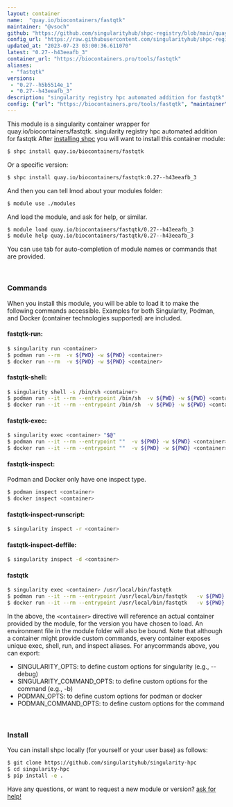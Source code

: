 ```yaml
---
layout: container
name:  "quay.io/biocontainers/fastqtk"
maintainer: "@vsoch"
github: "https://github.com/singularityhub/shpc-registry/blob/main/quay.io/biocontainers/fastqtk/container.yaml"
config_url: "https://raw.githubusercontent.com/singularityhub/shpc-registry/main/quay.io/biocontainers/fastqtk/container.yaml"
updated_at: "2023-07-23 03:00:36.611070"
latest: "0.27--h43eeafb_3"
container_url: "https://biocontainers.pro/tools/fastqtk"
aliases:
 - "fastqtk"
versions:
 - "0.27--h5b5514e_1"
 - "0.27--h43eeafb_3"
description: "singularity registry hpc automated addition for fastqtk"
config: {"url": "https://biocontainers.pro/tools/fastqtk", "maintainer": "@vsoch", "description": "singularity registry hpc automated addition for fastqtk", "latest": {"0.27--h43eeafb_3": "sha256:78e043ed8d538fca28d00ff47bbe86295064158ca18a814bf4e40249d4719d51"}, "tags": {"0.27--h5b5514e_1": "sha256:c4fa685a5ee96a2b528b40e9676e06d1cfa259cbe6cedbca57562b09d2b50320", "0.27--h43eeafb_3": "sha256:78e043ed8d538fca28d00ff47bbe86295064158ca18a814bf4e40249d4719d51"}, "docker": "quay.io/biocontainers/fastqtk", "aliases": {"fastqtk": "/usr/local/bin/fastqtk"}}
---
```


This module is a singularity container wrapper for quay.io/biocontainers/fastqtk.
singularity registry hpc automated addition for fastqtk
After [installing shpc](#install) you will want to install this container module:


```bash
$ shpc install quay.io/biocontainers/fastqtk
```

Or a specific version:

```bash
$ shpc install quay.io/biocontainers/fastqtk:0.27--h43eeafb_3
```

And then you can tell lmod about your modules folder:

```bash
$ module use ./modules
```

And load the module, and ask for help, or similar.

```bash
$ module load quay.io/biocontainers/fastqtk/0.27--h43eeafb_3
$ module help quay.io/biocontainers/fastqtk/0.27--h43eeafb_3
```

You can use tab for auto-completion of module names or commands that are provided.

<br>

### Commands

When you install this module, you will be able to load it to make the following commands accessible.
Examples for both Singularity, Podman, and Docker (container technologies supported) are included.

#### fastqtk-run:

```bash
$ singularity run <container>
$ podman run --rm  -v ${PWD} -w ${PWD} <container>
$ docker run --rm  -v ${PWD} -w ${PWD} <container>
```

#### fastqtk-shell:

```bash
$ singularity shell -s /bin/sh <container>
$ podman run --it --rm --entrypoint /bin/sh  -v ${PWD} -w ${PWD} <container>
$ docker run --it --rm --entrypoint /bin/sh  -v ${PWD} -w ${PWD} <container>
```

#### fastqtk-exec:

```bash
$ singularity exec <container> "$@"
$ podman run --it --rm --entrypoint ""  -v ${PWD} -w ${PWD} <container> "$@"
$ docker run --it --rm --entrypoint ""  -v ${PWD} -w ${PWD} <container> "$@"
```

#### fastqtk-inspect:

Podman and Docker only have one inspect type.

```bash
$ podman inspect <container>
$ docker inspect <container>
```

#### fastqtk-inspect-runscript:

```bash
$ singularity inspect -r <container>
```

#### fastqtk-inspect-deffile:

```bash
$ singularity inspect -d <container>
```


#### fastqtk

```bash
$ singularity exec <container> /usr/local/bin/fastqtk
$ podman run --it --rm --entrypoint /usr/local/bin/fastqtk   -v ${PWD} -w ${PWD} <container> -c " $@"
$ docker run --it --rm --entrypoint /usr/local/bin/fastqtk   -v ${PWD} -w ${PWD} <container> -c " $@"
```



In the above, the `<container>` directive will reference an actual container provided
by the module, for the version you have chosen to load. An environment file in the
module folder will also be bound. Note that although a container
might provide custom commands, every container exposes unique exec, shell, run, and
inspect aliases. For anycommands above, you can export:

 - SINGULARITY_OPTS: to define custom options for singularity (e.g., --debug)
 - SINGULARITY_COMMAND_OPTS: to define custom options for the command (e.g., -b)
 - PODMAN_OPTS: to define custom options for podman or docker
 - PODMAN_COMMAND_OPTS: to define custom options for the command

<br>

### Install

You can install shpc locally (for yourself or your user base) as follows:

```bash
$ git clone https://github.com/singularityhub/singularity-hpc
$ cd singularity-hpc
$ pip install -e .
```

Have any questions, or want to request a new module or version? [ask for help!](https://github.com/singularityhub/singularity-hpc/issues)
